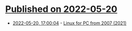 # [Published on 2022-05-20](index.md)

* [2022-05-20, 17:00:04](https://news.ycombinator.com/item?id=31450034) - [Linux for PC from 2007 (2021)](https://notes.valdikss.org.ru/linux-for-old-pc-from-2007/en/#Linux%20for%20PC%20from%202007)
